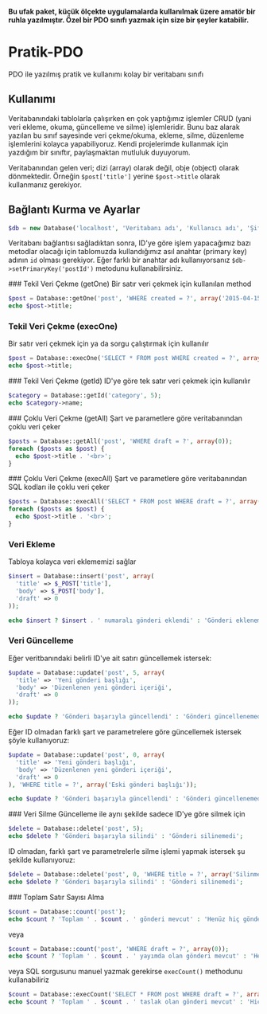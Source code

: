 **Bu ufak paket, küçük ölçekte uygulamalarda kullanılmak üzere amatör bir ruhla yazılmıştır. Özel bir PDO sınıfı yazmak için size bir şeyler katabilir.**

# Pratik-PDO
PDO ile yazılmış pratik ve kullanımı kolay bir veritabanı sınıfı

## Kullanımı
Veritabanındaki tablolarla çalışırken en çok yaptığımız işlemler CRUD (yani veri ekleme, okuma, güncelleme ve silme) işlemleridir. Bunu baz alarak yazılan bu sınıf sayesinde veri çekme/okuma, ekleme, silme, düzenleme işlemlerini kolayca yapabiliyoruz. Kendi projelerimde kullanmak için yazdığım bir sınıftır, paylaşmaktan mutluluk duyuyorum.

Veritabanından gelen veri; dizi (array) olarak değil, obje (object) olarak dönmektedir. Örneğin `$post['title']` yerine `$post->title` olarak kullanmanız gerekiyor. 

## Bağlantı Kurma ve Ayarlar
```php
$db = new Database('localhost', 'Veritabanı adı', 'Kullanıcı adı', 'Şifre');
```
Veritabanı bağlantısı sağladıktan sonra, ID'ye göre işlem yapacağımız bazı metodlar olacağı için tablomuzda kullandığımız asıl anahtar (primary key) adının `id` olması gerekiyor. Eğer farklı bir anahtar adı kullanıyorsanız `$db->setPrimaryKey('postId')` metodunu kullanabilirsiniz.

### Tekil Veri Çekme (getOne)
Bir satır veri çekmek için kullanılan method
```php
$post = Database::getOne('post', 'WHERE created = ?', array('2015-04-15 12:24:14'));
echo $post->title;
```

### Tekil Veri Çekme (execOne)
Bir satır veri çekmek için ya da sorgu çalıştırmak için kullanılır
```php
$post = Database::execOne('SELECT * FROM post WHERE created = ?', array('2015-04-15 12:24:14'));
echo $post->title;
```

### Tekil Veri Çekme (getId)
ID'ye göre tek satır veri çekmek için kullanılır
```php
$category = Database::getId('category', 5);
echo $category->name;
```

### Çoklu Veri Çekme (getAll)
Şart ve parametlere göre veritabanından çoklu veri çeker
```php
$posts = Database::getAll('post', 'WHERE draft = ?', array(0));
foreach ($posts as $post) {
  echo $post->title . '<br>';
}
```

### Çoklu Veri Çekme (execAll)
Şart ve parametlere göre veritabanından SQL kodları ile çoklu veri çeker
```php
$posts = Database::execAll('SELECT * FROM post WHERE draft = ?', array(0));
foreach ($posts as $post) {
  echo $post->title . '<br>';
}
```

### Veri Ekleme
Tabloya kolayca veri eklememizi sağlar
```php
$insert = Database::insert('post', array(
  'title' => $_POST['title'],
  'body' => $_POST['body'],
  'draft' => 0
));

echo $insert ? $insert . ' numaralı gönderi eklendi' : 'Gönderi eklenemedi';
```

### Veri Güncelleme
Eğer veritbanındaki belirli ID'ye ait satırı güncellemek istersek:
```php
$update = Database::update('post', 5, array(
  'title' => 'Yeni gönderi başlığı',
  'body' => 'Düzenlenen yeni gönderi içeriği',
  'draft' => 0
));

echo $update ? 'Gönderi başarıyla güncellendi' : 'Gönderi güncellenemedi';
```

Eğer ID olmadan farklı şart ve parametrelere göre güncellemek istersek şöyle kullanıyoruz:
```php
$update = Database::update('post', 0, array(
  'title' => 'Yeni gönderi başlığı',
  'body' => 'Düzenlenen yeni gönderi içeriği',
  'draft' => 0
), 'WHERE title = ?', array('Eski gönderi başlığı'));

echo $update ? 'Gönderi başarıyla güncellendi' : 'Gönderi güncellenemedi';
```

### Veri Silme
Güncelleme ile aynı şekilde sadece ID'ye göre silmek için
```php
$delete = Database::delete('post', 5);
echo $delete ? 'Gönderi başarıyla silindi' : 'Gönderi silinemedi';
```

ID olmadan, farklı şart ve parametrelerle silme işlemi yapmak istersek şu şekilde kullanıyoruz:
```php
$delete = Database::delete('post', 0, 'WHERE title = ?', array('Silinmelik gönderi'));
echo $delete ? 'Gönderi başarıyla silindi' : 'Gönderi silinemedi';
```

### Toplam Satır Sayısı Alma
```php
$count = Database::count('post');
echo $count ? 'Toplam ' . $count . ' gönderi mevcut' : 'Henüz hiç gönderi yok';
```
veya
```php
$count = Database::count('post', 'WHERE draft = ?', array(0));
echo $count ? 'Toplam ' . $count . ' yayımda olan gönderi mevcut' : 'Henüz hiç yayımlanmış gönderi yok';
```
veya SQL sorgusunu manuel yazmak gerekirse `execCount()` methodunu kullanabiliriz
```php
$count = Database::execCount('SELECT * FROM post WHERE draft = ?', array(1));
echo $count ? 'Toplam ' . $count . ' taslak olan gönderi mevcut' : 'Hiç taslak gönderi yok';
```
